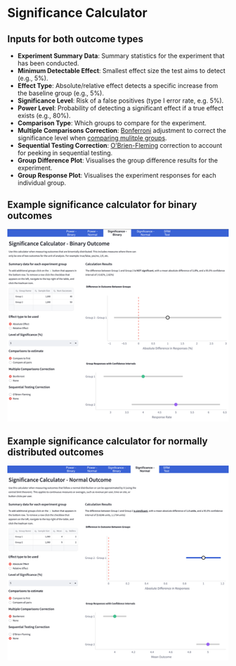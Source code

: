 # Significance Calculator

## Inputs for both outcome types

-   **Experiment Summary Data**: Summary statistics for the experiment that has been conducted.
-   **Minimum Detectable Effect**: Smallest effect size the test aims to detect (e.g., 5%).
-   **Effect Type**: Absolute/relative effect detects a specific increase from the baseline group (e.g., 5%).
-   **Significance Level**: Risk of a false positives (type I error rate, e.g. 5%).
-   **Power Level**: Probability of detecting a significant effect if a true effect exists (e.g., 80%).
-   **Comparison Type**: Which groups to compare for the experiment.
-   **Multiple Comparisons Correction**: [Bonferroni](https://en.wikipedia.org/wiki/Bonferroni_correction) adjustment to correct the significance level when [comparing mulitple groups](https://en.wikipedia.org/wiki/Multiple_comparisons_problem).
-   **Sequential Testing Correction**: [O'Brien-Fleming](https://online.stat.psu.edu/stat509/lesson/9/9.5) correction to account for peeking in sequential testing.
-   **Group Difference Plot**: Visualises the group difference results for the experiment.
-   **Group Response Plot**: Visualises the experiment responses for each individual group.

## Example significance calculator for binary outcomes

<img src="./images/significance_binary.png" alt="example image for the binary significance calculator usage"/>

## Example significance calculator for normally distributed outcomes

<img src="./images/significance_normal.png" alt="example image for the normal significance calculator usage"/>
